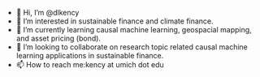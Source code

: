 - 👋 Hi, I’m @dlkency
- 👀 I’m interested in sustainable finance and climate finance.
- 🌱 I’m currently learning causal machine learning, geospacial mapping, and asset pricing (bond). 
- 💞️ I’m looking to collaborate on research topic related causal machine learning applications in sustainable finance.
- 📫 How to reach me:kency at umich dot edu

<!---
dlkency/dlkency is a ✨ special ✨ repository because its `README.md` (this file) appears on your GitHub profile.
You can click the Preview link to take a look at your changes.
--->
